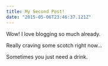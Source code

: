 ```yaml
---
title: My Second Post!
date: "2015-05-06T23:46:37.121Z"
---
```


Wow! I love blogging so much already.

Really craving some scotch right now...

Sometimes you just need a drink.
